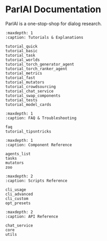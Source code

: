 # ParlAI Documentation

ParlAI is a one-stop-shop for dialog research.

```{toctree}
:maxdepth: 1
:caption: Tutorials & Explanations

tutorial_quick
tutorial_basic
tutorial_task
tutorial_worlds
tutorial_torch_generator_agent
tutorial_torch_ranker_agent
tutorial_metrics
tutorial_fast
tutorial_mutators
tutorial_crowdsourcing
tutorial_chat_service
tutorial_swap_components
tutorial_tests
tutorial_model_cards
```

```{toctree}
:maxdepth: 1
:caption: FAQ & Troubleshooting

faq
tutorial_tipsntricks
```

```{toctree}
:maxdepth: 1
:caption: Component Reference

agents_list
tasks
mutators
zoo
```

```{toctree}
:maxdepth: 2
:caption: Scripts Reference

cli_usage
cli_advanced
cli_custom
opt_presets
```

```{toctree}
:maxdepth: 2
:caption: API Reference

chat_service
core
utils
```
